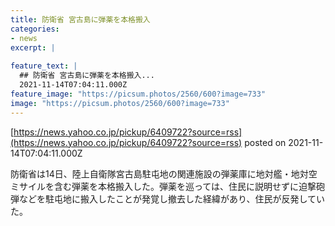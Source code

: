 ```yaml
---
title: 防衛省 宮古島に弾薬を本格搬入
categories:
- news
excerpt: |
  
feature_text: |
  ## 防衛省 宮古島に弾薬を本格搬入...
  2021-11-14T07:04:11.000Z
feature_image: "https://picsum.photos/2560/600?image=733"
image: "https://picsum.photos/2560/600?image=733"
---
```


[https://news.yahoo.co.jp/pickup/6409722?source=rss](https://news.yahoo.co.jp/pickup/6409722?source=rss)
posted on 2021-11-14T07:04:11.000Z

<!--more-->

防衛省は14日、陸上自衛隊宮古島駐屯地の関連施設の弾薬庫に地対艦・地対空ミサイルを含む弾薬を本格搬入した。弾薬を巡っては、住民に説明せずに迫撃砲弾などを駐屯地に搬入したことが発覚し撤去した経緯があり、住民が反発していた。
